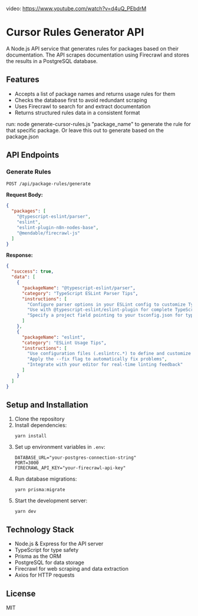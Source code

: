 video: https://www.youtube.com/watch?v=d4uQ_PEbdrM

# Cursor Rules Generator API

A Node.js API service that generates rules for packages based on their documentation. The API scrapes documentation using Firecrawl and stores the results in a PostgreSQL database.

## Features

- Accepts a list of package names and returns usage rules for them
- Checks the database first to avoid redundant scraping
- Uses Firecrawl to search for and extract documentation
- Returns structured rules data in a consistent format

run: node generate-cursor-rules.js "package_name" to generate the rule for that specific package. Or leave this out to generate based on the package.json

## API Endpoints

### Generate Rules

```
POST /api/package-rules/generate
```

**Request Body:**

```json
{
  "packages": [
    "@typescript-eslint/parser",
    "eslint",
    "eslint-plugin-n8n-nodes-base",
    "@mendable/firecrawl-js"
  ]
}
```

**Response:**

```json
{
  "success": true,
  "data": [
    {
      "packageName": "@typescript-eslint/parser",
      "category": "TypeScript ESLint Parser Tips",
      "instructions": [
        "Configure parser options in your ESLint config to customize TypeScript checking",
        "Use with @typescript-eslint/eslint-plugin for complete TypeScript linting",
        "Specify a project field pointing to your tsconfig.json for type-aware rules"
      ]
    },
    {
      "packageName": "eslint",
      "category": "ESLint Usage Tips",
      "instructions": [
        "Use configuration files (.eslintrc.*) to define and customize rules",
        "Apply the --fix flag to automatically fix problems",
        "Integrate with your editor for real-time linting feedback"
      ]
    }
  ]
}
```

## Setup and Installation

1. Clone the repository
2. Install dependencies:
   ```
   yarn install
   ```
3. Set up environment variables in `.env`:
   ```
   DATABASE_URL="your-postgres-connection-string"
   PORT=3000
   FIRECRAWL_API_KEY="your-firecrawl-api-key"
   ```
4. Run database migrations:
   ```
   yarn prisma:migrate
   ```
5. Start the development server:
   ```
   yarn dev
   ```

## Technology Stack

- Node.js & Express for the API server
- TypeScript for type safety
- Prisma as the ORM
- PostgreSQL for data storage
- Firecrawl for web scraping and data extraction
- Axios for HTTP requests

## License

MIT
